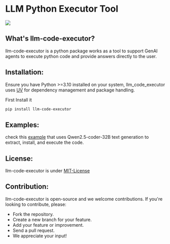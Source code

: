 # LLM Python Executor Tool

![](imgs/logo.jpg)

## What's llm-code-executor?

llm-code-executor is a python package works as a tool to support GenAI agents to execute python code and provide answers directly to the user.

## Installation:

Ensure you have Python >=3.10 installed on your system, llm_code_executor uses [UV](https://docs.astral.sh/uv/) for dependency management and package handling.

First Install it

```bash
pip install llm-code-executor
```

## Examples:

check this [example](examples/code_executor_with_qwen2.5-coder32B.ipynb) that uses Qwen2.5-coder-32B text generation to extract, install, and execute the code.

## License:

llm-code-executor is under [MIT-License](LICENSE)

## Contribution:

llm-code-executor is open-source and we welcome contributions. If you're looking to contribute, please:

- Fork the repository.
- Create a new branch for your feature.
- Add your feature or improvement.
- Send a pull request.
- We appreciate your input!
